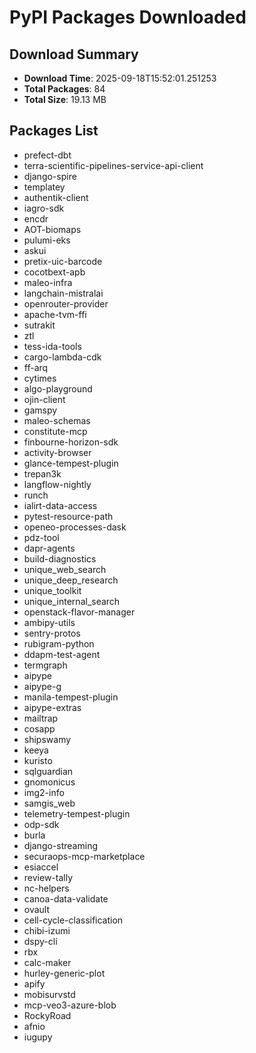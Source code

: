 # PyPI Packages Downloaded

## Download Summary
- **Download Time**: 2025-09-18T15:52:01.251253
- **Total Packages**: 84
- **Total Size**: 19.13 MB

## Packages List
- prefect-dbt
- terra-scientific-pipelines-service-api-client
- django-spire
- templatey
- authentik-client
- iagro-sdk
- encdr
- AOT-biomaps
- pulumi-eks
- askui
- pretix-uic-barcode
- cocotbext-apb
- maleo-infra
- langchain-mistralai
- openrouter-provider
- apache-tvm-ffi
- sutrakit
- ztl
- tess-ida-tools
- cargo-lambda-cdk
- ff-arq
- cytimes
- algo-playground
- ojin-client
- gamspy
- maleo-schemas
- constitute-mcp
- finbourne-horizon-sdk
- activity-browser
- glance-tempest-plugin
- trepan3k
- langflow-nightly
- runch
- ialirt-data-access
- pytest-resource-path
- openeo-processes-dask
- pdz-tool
- dapr-agents
- build-diagnostics
- unique_web_search
- unique_deep_research
- unique_toolkit
- unique_internal_search
- openstack-flavor-manager
- ambipy-utils
- sentry-protos
- rubigram-python
- ddapm-test-agent
- termgraph
- aipype
- aipype-g
- manila-tempest-plugin
- aipype-extras
- mailtrap
- cosapp
- shipswamy
- keeya
- kuristo
- sqlguardian
- gnomonicus
- img2-info
- samgis_web
- telemetry-tempest-plugin
- odp-sdk
- burla
- django-streaming
- securaops-mcp-marketplace
- esiaccel
- review-tally
- nc-helpers
- canoa-data-validate
- ovault
- cell-cycle-classification
- chibi-izumi
- dspy-cli
- rbx
- calc-maker
- hurley-generic-plot
- apify
- mobisurvstd
- mcp-veo3-azure-blob
- RockyRoad
- afnio
- iugupy

